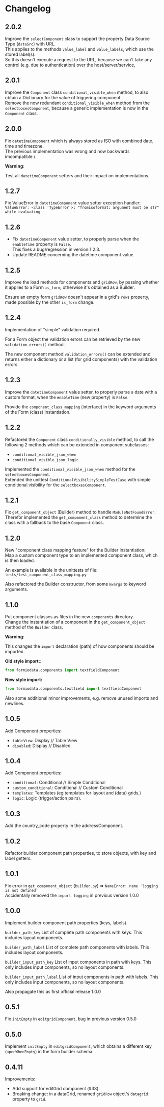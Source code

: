 # Changelog

## 2.0.2

Improve the `selectComponent` class to support the property Data Source Type (`dataSrc`) with URL.\
This applies to the methods `value_label` and `value_labels`, which use the stored label(s).\
So this doesn't execute a request to the URL, because we can't take any control (e.g. due to authentication) over the host/server/service,

## 2.0.1

Improve the `Component` class `conditional_visible_when` method, to also obtain a Dictionary for the value of triggering component.\
Remove the now redundant `conditional_visible_when` method from the `selectboxesComponent`, because a generic implementation is now in the `Component` class.

## 2.0.0

Fix `datetimeComponent` which is always stored as ISO with combined date, time and timezone.\
The previous implementation was wrong and now backwards imcompatible.\

**Warning**:

Test all `datetimeComponent` setters and their impact on implementations.

## 1.2.7

Fix ValueError in `datetimeComponent` value setter exception handler:\
`ValueError: <class 'TypeError'>: "fromisoformat: argument must be str" while evaluating`

## 1.2.6

- Fix `datetimeComponent` value setter, to properly parse when the
  `enableTime` property is `False`.\
  This fixes a bug/regression in version 1.2.3.
- Update README concerning the datetime component value.

## 1.2.5

Improve the load methods for components and `gridRow`, by passing
whether it applies to a Form `is_form`, otherwise it's obtained as a
Builder.

Ensure an empty form `gridRow` doesn't appear in a grid's `rows`
property, made possible by the other `is_form` change.

## 1.2.4

Implementation of "simple" validation required.

For a Form object the validation errors can be retrieved by the new
`validation_errors()` method.

The new component method `validation_errors()` can be extended and
returns either a dictionary or a list (for grid components) with the
validation errors.

## 1.2.3

Improve the `datetimeComponent` value setter, to properly parse a date
with a custom format, when the `enableTime` (new property) is `False`.

Provide the `component_class_mapping` (interface) in the keyword arguments of the Form (class) instantiation.

## 1.2.2

Refactored the `Component` class `conditionally_visible` method, to
call the following 2 methods which can be extended in component
subclasses:
- `conditional_visible_json_when`
- `conditional_visible_json_logic`

Implemented the `conditional_visible_json_when` method for the `selectboxesComponent`.\
Extended the unittest `ConditionalVisibilitySimpleTestCase` with simple conditional visibility for the `selectboxesComponent`.

## 1.2.1

Fix `get_component_object` (Builder) method to handle `ModuleNotFoundError`.\
Therefor implemented the `get_component_class` method to determine the class with a fallback to the base `Component` class.

## 1.2.0

New "component class mapping feature" for the Builder instantiation:\
Map a custom component type to an implemented component class, which is then loaded.

An example is available in the unittests of file: `tests/test_component_class_mapping.py`

Also refactored the Builder constructor, from some `kwargs` to keyword arguments.

## 1.1.0

Put component classes as files in the new `components` directory.\
Change the instantiation of a component in the `get_component_object` method of the `Builder` class.

**Warning**:

This changes the `import` declaration (path) of how components should be imported.

**Old style import:**:

```python
from formiodata.components import textfieldComponent
```

**New style import:**

```python
from formiodata.components.textfield import textfieldComponent
```

Also some additional minor improvements, e.g. remove unused imports and newlines.

## 1.0.5

Add Component properties:
- `tableView`: Display // Table View
- `disabled`: Display // Disabled

## 1.0.4

Add Component properties:
- `conditional`: Conditional // Simple Conditional
- `custom_conditional`: Conditional // Custom Conditional
- `templates`: Templates (eg templates for layout and (data) grids.)
- `logic`: Logic (trigger/action pairs).

## 1.0.3

Add the country_code property in the addressComponent.

## 1.0.2

Refactor builder component path properties, to store objects, with key and label getters.

## 1.0.1

Fix error in `get_component_object` (`builder.py`) => `NameError: name 'logging is not defined'`\
Accidentally removed the `import logging` in previous version 1.0.0

## 1.0.0

Implement builder component path properties (keys, labels).

`builder_path_key`
List of complete path components with keys. This includes layout components.

`builder_path_label`
List of complete path components with labels. This includes layout components.

`builder_input_path_key`
List of input components in path with keys. This only includes input components, so no layout components.

`builder_input_path_label`
List of input components in path with labels. This only includes input components, so no layout components.

Also propagate this as first official release 1.0.0

## 0.5.1

Fix `initEmpty` in `editgridComponent`, bug in previous version 0.5.0

## 0.5.0

Implement `initEmpty` in `editgridComponent`, which obtains a different key (`openWhenEmpty`) in the form builder schema.

## 0.4.11

Improvements:
- Add support for editGrid component (#33).
- Breaking change: in a dataGrid, renamed `gridRow` object's `datagrid` property to `grid`.
